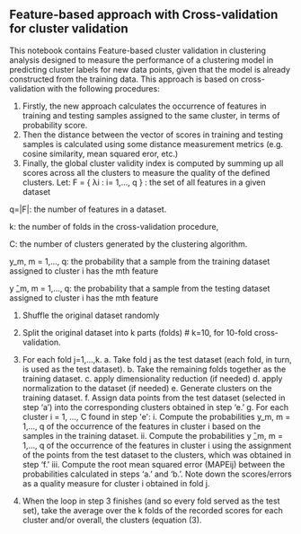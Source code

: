## Feature-based approach with  Cross-validation for cluster validation 
This notebook contains Feature-based cluster  validation in clustering analysis designed to measure the performance of a clustering model in predicting cluster labels for new data points, given that the model is already constructed from the training data. This approach is based on cross-validation with the following procedures: 
1. Firstly, the new approach calculates the occurrence of features in training and testing samples assigned to the same cluster, in terms of probability score. 
2. Then the distance between the vector of scores in training and testing samples is calculated using some distance measurement metrics (e.g. cosine similarity, mean squared eror, etc.) 
3. Finally, the global cluster validity index is computed by summing up all scores across all the clusters to measure the quality of the defined clusters.
Let:
F = { λi : i= 1,..., q } :   the set of all features  in a given  dataset

q=|F|:  the number of features in a dataset.

k: the number of folds in the cross-validation procedure,

C: the number of clusters generated by the clustering algorithm.

y_m, m = 1,…, q: the probability that a sample from the training dataset assigned to cluster i has the mth  feature 

y ̂_m, m = 1,…, q: the probability that a sample from the testing dataset assigned to cluster i has the mth feature

1. Shuffle the original dataset randomly
   
3. Split the original dataset into k parts (folds)  # k=10, for 10-fold cross-validation.
   
5. For each fold j=1,…,k.
     a. Take fold j as the test dataset (each fold, in turn, is used as the test dataset).
     b. Take the remaining folds together as the training dataset.
     c. apply dimensionality reduction (if needed)
     d.	apply normalization to the dataset (if needed) 
     e. Generate clusters on the training dataset.
     f. Assign data points from the test dataset (selected in step ‘a’) into the corresponding clusters obtained in step ‘e.’
     g. For each cluster i = 1, …, C found in step 'e':
        	i. Compute the probabilities y_m, m = 1,…, q  of the occurrence of the features in cluster i based on the samples in the training dataset. 
        	ii. Compute the probabilities y ̂_m, m = 1,…, q of the occurrence of the features in cluster i using the assignment of the points from the test dataset to the clusters, which was obtained in step ‘f.’
        	iii. Compute the root mean squared error (MAPEij) between the probabilities calculated in steps ‘a.’ and ‘b.’. Note down the scores/errors as a quality measure for cluster i obtained in fold j.  
6. When the loop in step 3 finishes (and so every fold served as the test set), take the average over the k folds of the recorded scores for each cluster and/or overall, the clusters (equation (3). 


 











